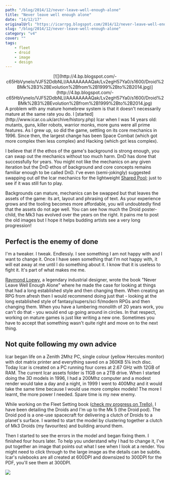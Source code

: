 ```yaml
---
path: "/blog/2014/12/never-leave-well-enough-alone"
title: "Never leave well enough alone"
date: "14/12/17"
originalUrl: "https://icarrpg.blogspot.com/2014/12/never-leave-well-enough-alone.html"
slug: "/blog/2014/12/never-leave-well-enough-alone"
category: "v4"
cover: ""
tags:
    - fleet
    - droid
    - image
    - design
---
```

<div class="separator" style="clear: both; text-align: center;">[![](http://4.bp.blogspot.com/-c65HbVynelo/VJF52DdbNLI/AAAAAAAAQak/Lv2egH57Ya0/s1600/Droid%2BMk%2B3%2BEvolution%2Bfrom%2B1999%2Bto%2B2014.jpg)](http://4.bp.blogspot.com/-c65HbVynelo/VJF52DdbNLI/AAAAAAAAQak/Lv2egH57Ya0/s1600/Droid%2BMk%2B3%2BEvolution%2Bfrom%2B1999%2Bto%2B2014.jpg)</div>A problem with any mature homebrew system is that it doesn't necessarily mature at the same rate you do. I [started](http://www.icar.co.uk/archive/history.php) Icar when I was 14 years old: mutants, guns, killer robots, warrior monks, more guns were all prime features. As I grew up, so did the game, settling on its core mechanics in 1996. Since then, the largest change has been Space Combat (which got more complex then less complex) and Hacking (which got less complex).  

I believe that if the ethos of the game's background is strong enough, you can swap out the mechanics without too much harm. DnD has done that successfully for years. You might not like the mechanics on any given iteration but the DnD ethos of background and core concepts remains familiar enough to be called DnD. I've even (semi-jokingly) suggested swapping out *all* the Icar mechanics for the lightweight [Shared Pool](http://www.thefreerpgblog.com/p/my-games.html); just to see if it was still fun to play.  

Backgrounds can mature, mechanics can be swapped but that leaves the assets of the game: its art, layout and phrasing of text. As your experience grows and the tooling becomes more affordable, you will undoubtedly find that the assets do not age well. You can see how much the Droid poster-child, the Mk3 has evolved over the years on the right. It pains me to post the old images but I hope it helps budding artists see a very long progression!  

## Perfect is the enemy of done

I'm a tweaker. I tweak. Endlessly. I see something I am not happy with and I want to change it. Once I have seen something that I'm not happy with, it will eat away at me until I do something about it. I know that it is useless to fight it. It's part of what makes me me.  

[Raymond Loewy](http://en.wikipedia.org/wiki/Raymond_Loewy), a legendary industrial designer, wrote the book "Never Leave Well Enough Alone" where he made the case for looking at things that had a long established style and then changing them. When creating an RPG from afresh then I would recommend doing just that - looking at the long established style of fantasy/supers/sci fi/modern RPGs and then changing them. When you have a lumbering monolith of 20 years work, you can't do that - you would end up going around in circles. In that respect, working on mature games is just like writing a new one. Sometimes you have to accept that something wasn't quite right and move on to the next thing.  

## Not quite following my own advice

Icar began life on a Zenith 2Mhz PC, single colour (yellow Hercules monitor) with dot matrix printer and everything saved on a 360KB 5¼ inch disc. Today Icar is created on a PC running four cores at 2.67 GHz with 12GB of RAM. The current Icar assets folder is 11GB on a 2TB drive. When I started doing the 3D models in 1996, I had a 200Mhz computer and a modest render would take a day and a night, in 1999 I went to 400Mhz and it would take the same time because I would use more complex models! The more I learnt, the more power I needed. Spare time is my new enemy.  

While working on the Fleet Setting book ([check my progress on Trello](https://trello.com/b/46BJhlX1/icar-the-sci-fi-rpg)), I have been detailing the Droids and I'm up to the Mk 5 (the Droid pod). The Droid pod is a one-use spacecraft for delivering a clutch of Droids to a planet's surface. I wanted to start the model by clustering together a clutch of Mk3 Droids (my favourites) and building around them.  

Then I started to see the errors in the model and began fixing them. I finished four hours later. To help you understand why I had to change it, I've put together an image that points out what I see when I look at a render. You might need to click through to the large image as the details can be subtle. Icar's rulebooks are all created at 600DPI and downsized to 300DPI for the PDF, you'll see them at 300DPI.  

[![](http://3.bp.blogspot.com/-GmgNcvaJEiQ/VJF52kXhJPI/AAAAAAAAQao/H4EM-JSbULA/s600/Droid-Mk3-Errors-and-Comparison.jpg)](http://3.bp.blogspot.com/-GmgNcvaJEiQ/VJF52kXhJPI/AAAAAAAAQao/H4EM-JSbULA/s1600/Droid-Mk3-Errors-and-Comparison.jpg)